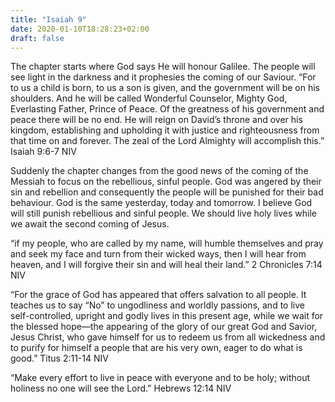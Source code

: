 ```yaml
---
title: "Isaiah 9"
date: 2020-01-10T18:28:23+02:00
draft: false
---
```

The chapter starts where God says He will honour Galilee. The people will see light in the darkness and it prophesies the coming of our Saviour.
“For to us a child is born, to us a son is given, and the government will be on his shoulders. And he will be called Wonderful Counselor, Mighty God, Everlasting Father, Prince of Peace. Of the greatness of his government and peace there will be no end. He will reign on David’s throne and over his kingdom, establishing and upholding it with justice and righteousness from that time on and forever. The zeal of the Lord Almighty will accomplish this.”
‭‭Isaiah‬ ‭9:6-7‬ ‭NIV‬‬

Suddenly the chapter changes from the good news of the coming of the Messiah to focus on the rebellious, sinful people. God was angered by their sin and rebellion and consequently the people will be punished for their bad behaviour. God is the same yesterday, today and tomorrow. I believe God will still punish rebellious and sinful people. We should live holy lives while we await the second coming of Jesus.

“if my people, who are called by my name, will humble themselves and pray and seek my face and turn from their wicked ways, then I will hear from heaven, and I will forgive their sin and will heal their land.”
‭‭2 Chronicles‬ ‭7:14‬ ‭NIV‬‬

“For the grace of God has appeared that offers salvation to all people. It teaches us to say “No” to ungodliness and worldly passions, and to live self-controlled, upright and godly lives in this present age, while we wait for the blessed hope—the appearing of the glory of our great God and Savior, Jesus Christ, who gave himself for us to redeem us from all wickedness and to purify for himself a people that are his very own, eager to do what is good.”
‭‭Titus‬ ‭2:11-14‬ ‭NIV‬‬

“Make every effort to live in peace with everyone and to be holy; without holiness no one will see the Lord.”
‭‭Hebrews‬ ‭12:14‬ ‭NIV‬‬

